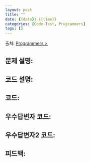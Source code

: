```yaml
---
layout: post
title: ""
date: {{date}} {{time}}
categories: [Code-Test, Programmers]
tags: []
---
```


출처: [Programmers > ]()

## 문제 설명:


## 코드 설명:
## 코드:
## 우수답변자 코드:
## 우수답변자2 코드:
## 피드백: